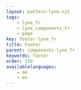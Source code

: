 ```yaml
---
layout: pattern-lyne.njk
tags: 
    - lyne_fr
    - lyne_components_fr
    - page
key: footer-lyne_fr
title: Footer
parent: components-lyne_fr
keywords: footer
order: 150
availablelanguages: 
    - de
    - en
---
```

